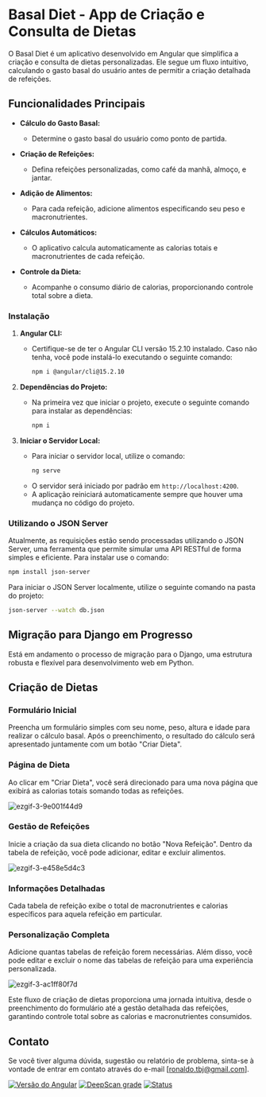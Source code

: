 # Basal Diet - App de Criação e Consulta de Dietas

O Basal Diet é um aplicativo desenvolvido em Angular que simplifica a criação e consulta de dietas personalizadas. Ele segue um fluxo intuitivo, calculando o gasto basal do usuário antes de permitir a criação detalhada de refeições.

## Funcionalidades Principais

- **Cálculo do Gasto Basal:**
  - Determine o gasto basal do usuário como ponto de partida.

- **Criação de Refeições:**
  - Defina refeições personalizadas, como café da manhã, almoço, e jantar.

- **Adição de Alimentos:**
  - Para cada refeição, adicione alimentos especificando seu peso e macronutrientes.

- **Cálculos Automáticos:**
  - O aplicativo calcula automaticamente as calorias totais e macronutrientes de cada refeição.

- **Controle da Dieta:**
  - Acompanhe o consumo diário de calorias, proporcionando controle total sobre a dieta.


### Instalação

1. **Angular CLI:**
   - Certifique-se de ter o Angular CLI versão 15.2.10 instalado. Caso não tenha, você pode instalá-lo executando o seguinte comando:
     ```bash
     npm i @angular/cli@15.2.10
     ```

2. **Dependências do Projeto:**
   - Na primeira vez que iniciar o projeto, execute o seguinte comando para instalar as dependências:
     ```bash
     npm i
     ```

3. **Iniciar o Servidor Local:**
   - Para iniciar o servidor local, utilize o comando:
     ```bash
     ng serve
     ```
   - O servidor será iniciado por padrão em `http://localhost:4200`.
   - A aplicação reiniciará automaticamente sempre que houver uma mudança no código do projeto.
  
### Utilizando o JSON Server

Atualmente, as requisições estão sendo processadas utilizando o JSON Server, uma ferramenta que permite simular uma API RESTful de forma simples e eficiente. Para instalar use o comando:

```bash
npm install json-server
```

Para iniciar o JSON Server localmente, utilize o seguinte comando na pasta do projeto:

```bash
json-server --watch db.json
```

## Migração para Django em Progresso

Está em andamento o processo de migração para o Django, uma estrutura robusta e flexível para desenvolvimento web em Python.


## Criação de Dietas
### Formulário Inicial

Preencha um formulário simples com seu nome, peso, altura e idade para realizar o cálculo basal. Após o preenchimento, o resultado do cálculo será apresentado juntamente com um botão "Criar Dieta".

### Página de Dieta

Ao clicar em "Criar Dieta", você será direcionado para uma nova página que exibirá as calorias totais somando todas as refeições.

![ezgif-3-9e001f44d9](https://github.com/bragaronaldo/basal-diet/assets/88466880/d10396ab-bdf8-4d71-adcc-77c5864c236c)

### Gestão de Refeições

Inicie a criação da sua dieta clicando no botão "Nova Refeição". Dentro da tabela de refeição, você pode adicionar, editar e excluir alimentos.

![ezgif-3-e458e5d4c3](https://github.com/bragaronaldo/basal-diet/assets/88466880/a89dd413-fdf8-467b-9770-a59cc8d4fe66)

### Informações Detalhadas

Cada tabela de refeição exibe o total de macronutrientes e calorias específicos para aquela refeição em particular.

### Personalização Completa

Adicione quantas tabelas de refeição forem necessárias. Além disso, você pode editar e excluir o nome das tabelas de refeição para uma experiência personalizada.

![ezgif-3-ac1ff80f7d](https://github.com/bragaronaldo/basal-diet/assets/88466880/a8b1c5d3-4f45-4482-9c85-17553bc70fb6)

Este fluxo de criação de dietas proporciona uma jornada intuitiva, desde o preenchimento do formulário até a gestão detalhada das refeições, garantindo controle total sobre as calorias e macronutrientes consumidos.

## Contato

Se você tiver alguma dúvida, sugestão ou relatório de problema, sinta-se à vontade de entrar em contato através do e-mail [ronaldo.tbj@gmail.com].


[![Versão do Angular](https://img.shields.io/badge/angular-15.2.10-red)](https://angular.io/)
[![DeepScan grade](https://deepscan.io/api/teams/23174/projects/26443/branches/842339/badge/grade.svg)](https://deepscan.io/dashboard#view=project&tid=23174&pid=26443&bid=842339)
[![Status](https://img.shields.io/badge/status-em%20desenvolvimento-yellow)](https://shields.io/)
